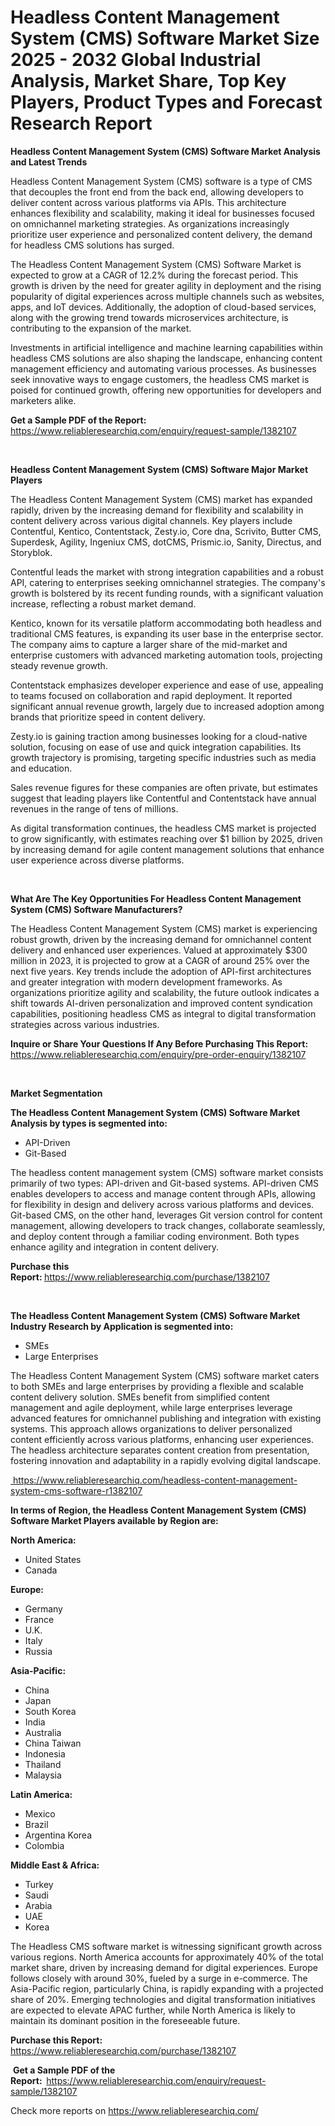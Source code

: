 <p><h1>Headless Content Management System (CMS) Software Market Size 2025 - 2032 Global Industrial Analysis, Market Share, Top Key Players, Product Types and Forecast Research Report</h1></p><p><strong>Headless Content Management System (CMS) Software Market Analysis and Latest Trends</strong></p>
<p><p>Headless Content Management System (CMS) software is a type of CMS that decouples the front end from the back end, allowing developers to deliver content across various platforms via APIs. This architecture enhances flexibility and scalability, making it ideal for businesses focused on omnichannel marketing strategies. As organizations increasingly prioritize user experience and personalized content delivery, the demand for headless CMS solutions has surged.</p><p>The Headless Content Management System (CMS) Software Market is expected to grow at a CAGR of 12.2% during the forecast period. This growth is driven by the need for greater agility in deployment and the rising popularity of digital experiences across multiple channels such as websites, apps, and IoT devices. Additionally, the adoption of cloud-based services, along with the growing trend towards microservices architecture, is contributing to the expansion of the market. </p><p>Investments in artificial intelligence and machine learning capabilities within headless CMS solutions are also shaping the landscape, enhancing content management efficiency and automating various processes. As businesses seek innovative ways to engage customers, the headless CMS market is poised for continued growth, offering new opportunities for developers and marketers alike.</p></p>
<p><strong>Get a Sample PDF of the Report:&nbsp;</strong> <a href="https://www.reliableresearchiq.com/enquiry/request-sample/1382107?utm_campaign=3106&utm_medium=2&utm_source=Github&utm_content=ia&utm_term=11032025&utm_id=headless-content-management-system-cms-software">https://www.reliableresearchiq.com/enquiry/request-sample/1382107</a></p>
<p>&nbsp;</p>
<p><strong>Headless Content Management System (CMS) Software Major Market Players</strong></p>
<p><p>The Headless Content Management System (CMS) market has expanded rapidly, driven by the increasing demand for flexibility and scalability in content delivery across various digital channels. Key players include Contentful, Kentico, Contentstack, Zesty.io, Core dna, Scrivito, Butter CMS, Superdesk, Agility, Ingeniux CMS, dotCMS, Prismic.io, Sanity, Directus, and Storyblok.</p><p>Contentful leads the market with strong integration capabilities and a robust API, catering to enterprises seeking omnichannel strategies. The company's growth is bolstered by its recent funding rounds, with a significant valuation increase, reflecting a robust market demand.</p><p>Kentico, known for its versatile platform accommodating both headless and traditional CMS features, is expanding its user base in the enterprise sector. The company aims to capture a larger share of the mid-market and enterprise customers with advanced marketing automation tools, projecting steady revenue growth.</p><p>Contentstack emphasizes developer experience and ease of use, appealing to teams focused on collaboration and rapid deployment. It reported significant annual revenue growth, largely due to increased adoption among brands that prioritize speed in content delivery.</p><p>Zesty.io is gaining traction among businesses looking for a cloud-native solution, focusing on ease of use and quick integration capabilities. Its growth trajectory is promising, targeting specific industries such as media and education.</p><p>Sales revenue figures for these companies are often private, but estimates suggest that leading players like Contentful and Contentstack have annual revenues in the range of tens of millions.</p><p>As digital transformation continues, the headless CMS market is projected to grow significantly, with estimates reaching over $1 billion by 2025, driven by increasing demand for agile content management solutions that enhance user experience across diverse platforms.</p></p>
<p>&nbsp;</p>
<p><strong>What Are The Key Opportunities For Headless Content Management System (CMS) Software Manufacturers?</strong></p>
<p><p>The Headless Content Management System (CMS) market is experiencing robust growth, driven by the increasing demand for omnichannel content delivery and enhanced user experiences. Valued at approximately $300 million in 2023, it is projected to grow at a CAGR of around 25% over the next five years. Key trends include the adoption of API-first architectures and greater integration with modern development frameworks. As organizations prioritize agility and scalability, the future outlook indicates a shift towards AI-driven personalization and improved content syndication capabilities, positioning headless CMS as integral to digital transformation strategies across various industries.</p></p>
<p><strong>Inquire or Share Your Questions If Any Before Purchasing This Report:</strong> <a href="https://www.reliableresearchiq.com/enquiry/pre-order-enquiry/1382107?utm_campaign=3106&utm_medium=2&utm_source=Github&utm_content=ia&utm_term=11032025&utm_id=headless-content-management-system-cms-software">https://www.reliableresearchiq.com/enquiry/pre-order-enquiry/1382107</a></p>
<p>&nbsp;</p>
<p><strong>Market Segmentation</strong></p>
<p><strong>The Headless Content Management System (CMS) Software Market Analysis by types is segmented into:</strong></p>
<p><ul><li>API-Driven</li><li>Git-Based</li></ul></p>
<p><p>The headless content management system (CMS) software market consists primarily of two types: API-driven and Git-based systems. API-driven CMS enables developers to access and manage content through APIs, allowing for flexibility in design and delivery across various platforms and devices. Git-based CMS, on the other hand, leverages Git version control for content management, allowing developers to track changes, collaborate seamlessly, and deploy content through a familiar coding environment. Both types enhance agility and integration in content delivery.</p></p>
<p><strong>Purchase this Report:&nbsp;</strong><a href="https://www.reliableresearchiq.com/purchase/1382107?utm_campaign=3106&utm_medium=2&utm_source=Github&utm_content=ia&utm_term=11032025&utm_id=headless-content-management-system-cms-software">https://www.reliableresearchiq.com/purchase/1382107</a></p>
<p>&nbsp;</p>
<p><strong>The Headless Content Management System (CMS) Software Market Industry Research by Application is segmented into:</strong></p>
<p><ul><li>SMEs</li><li>Large Enterprises</li></ul></p>
<p><p>The Headless Content Management System (CMS) software market caters to both SMEs and large enterprises by providing a flexible and scalable content delivery solution. SMEs benefit from simplified content management and agile deployment, while large enterprises leverage advanced features for omnichannel publishing and integration with existing systems. This approach allows organizations to deliver personalized content efficiently across various platforms, enhancing user experiences. The headless architecture separates content creation from presentation, fostering innovation and adaptability in a rapidly evolving digital landscape.</p></p>
<p><a href="https://www.reliableresearchiq.com/headless-content-management-system-cms-software-r1382107?utm_campaign=3106&utm_medium=2&utm_source=Github&utm_content=ia&utm_term=11032025&utm_id=headless-content-management-system-cms-software">&nbsp;https://www.reliableresearchiq.com/headless-content-management-system-cms-software-r1382107</a></p>
<p><strong>In terms of Region, the Headless Content Management System (CMS) Software Market Players available by Region are:</strong></p>
<p>
    <p> <strong> North America: </strong>
        <ul>
            <li>United States</li>
            <li>Canada</li>
        </ul>
        </p> 
    <p> <strong> Europe: </strong>
        <ul>
            <li>Germany</li>
            <li>France</li>
            <li>U.K.</li>
            <li>Italy</li>
            <li>Russia</li>
        </ul>
        </p> 
    <p> <strong> Asia-Pacific: </strong>
        <ul>
            <li>China</li>
            <li>Japan</li>
            <li>South Korea</li>
            <li>India</li>
            <li>Australia</li>
            <li>China Taiwan</li>
            <li>Indonesia</li>
            <li>Thailand</li>
            <li>Malaysia</li>
        </ul>
        </p> 
    <p> <strong> Latin America: </strong>
        <ul>
            <li>Mexico</li>
            <li>Brazil</li>
            <li>Argentina Korea</li>
            <li>Colombia</li>
        </ul>
        </p> 
    <p> <strong> Middle East & Africa: </strong>
        <ul>
            <li>Turkey</li>
            <li>Saudi</li>
            <li>Arabia</li>
            <li>UAE</li>
            <li>Korea</li>
        </ul>
    </p>
    </p>
<p><p>The Headless CMS software market is witnessing significant growth across various regions. North America accounts for approximately 40% of the total market share, driven by increasing demand for digital experiences. Europe follows closely with around 30%, fueled by a surge in e-commerce. The Asia-Pacific region, particularly China, is rapidly expanding with a projected share of 20%. Emerging technologies and digital transformation initiatives are expected to elevate APAC further, while North America is likely to maintain its dominant position in the foreseeable future.</p></p>
<p><strong>Purchase this Report: </strong><a href="https://www.reliableresearchiq.com/purchase/1382107?utm_campaign=3106&utm_medium=2&utm_source=Github&utm_content=ia&utm_term=11032025&utm_id=headless-content-management-system-cms-software">https://www.reliableresearchiq.com/purchase/1382107</a></p>
<p>&nbsp;<strong>Get a Sample PDF of the Report:&nbsp;&nbsp;</strong><a href="https://www.reliableresearchiq.com/enquiry/request-sample/1382107?utm_campaign=3106&utm_medium=2&utm_source=Github&utm_content=ia&utm_term=11032025&utm_id=headless-content-management-system-cms-software">https://www.reliableresearchiq.com/enquiry/request-sample/1382107</a></p>
<p><strong></strong></p>
<p>Check more reports on <a href="https://www.reliableresearchiq.com/?utm_campaign=3106&utm_medium=2&utm_source=Github&utm_content=ia&utm_term=11032025&utm_id=headless-content-management-system-cms-software">https://www.reliableresearchiq.com/</a></p>